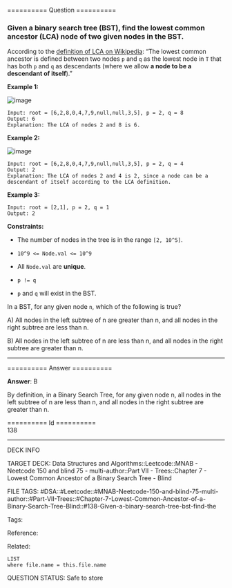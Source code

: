 ========== Question ==========  

### Given a binary search tree (BST), find the lowest common ancestor (LCA) node of two given nodes in the BST.

According to the [definition of LCA on Wikipedia](https://en.wikipedia.org/wiki/Lowest_common_ancestor): “The lowest common ancestor is defined between two nodes `p` and `q` as the lowest node in `T` that has both `p` and `q` as descendants (where we allow **a node to be a descendant of itself**).”

**Example 1:**

![image](https://imagedelivery.net/CLfkmk9Wzy8_9HRyug4EVA/6a944957-3b32-4eab-37ab-48b701a70000/public)

```
Input: root = [6,2,8,0,4,7,9,null,null,3,5], p = 2, q = 8
Output: 6
Explanation: The LCA of nodes 2 and 8 is 6.
```

**Example 2:**

![image](https://imagedelivery.net/CLfkmk9Wzy8_9HRyug4EVA/fe9f02bd-c21c-4dac-d6c5-1962775c0800/public)

```
Input: root = [6,2,8,0,4,7,9,null,null,3,5], p = 2, q = 4
Output: 2
Explanation: The LCA of nodes 2 and 4 is 2, since a node can be a descendant of itself according to the LCA definition.
```

**Example 3:**

```
Input: root = [2,1], p = 2, q = 1
Output: 2
```

**Constraints:**

-   The number of nodes in the tree is in the range `[2, 10^5]`.

-   `10^9 <= Node.val <= 10^9`

-   All `Node.val` are **unique**.

-   `p != q`

-   `p` and `q` will exist in the BST.

In a BST, for any given node `n`, which of the following is true?

A) All nodes in the left subtree of n are greater than n, and all nodes in the right subtree are less than n.

B) All nodes in the left subtree of n are less than n, and all nodes in the right subtree are greater than n.

---  

========== Answer ==========  

**Answer**: B

By definition, in a Binary Search Tree, for any given node n, all nodes in the left subtree of n are less than n, and all nodes in the right subtree are greater than n.

========== Id ==========  
138

---

DECK INFO

TARGET DECK: Data Structures and Algorithms::Leetcode::MNAB - Neetcode 150 and blind 75 - multi-author::Part VII - Trees::Chapter 7 - Lowest Common Ancestor of a Binary Search Tree - Blind

FILE TAGS: #DSA::#Leetcode::#MNAB-Neetcode-150-and-blind-75-multi-author::#Part-VII-Trees::#Chapter-7-Lowest-Common-Ancestor-of-a-Binary-Search-Tree-Blind::#138-Given-a-binary-search-tree-bst-find-the

Tags:

Reference:

Related:

```dataview
LIST
where file.name = this.file.name
```
QUESTION STATUS: Safe to store
